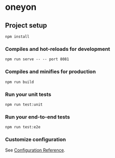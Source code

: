 # oneyon

## Project setup
```
npm install
```

### Compiles and hot-reloads for development
```
npm run serve -- -- port 8081
```

### Compiles and minifies for production
```
npm run build
```

### Run your unit tests
```
npm run test:unit
```

### Run your end-to-end tests
```
npm run test:e2e
```

### Customize configuration
See [Configuration Reference](https://cli.vuejs.org/config/).

